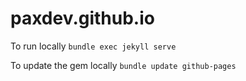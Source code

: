# paxdev.github.io

To run locally `bundle exec jekyll serve`

To update the gem locally `bundle update github-pages`
